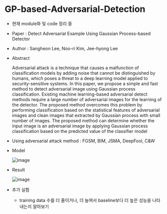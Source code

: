 # GP-based-Adversarial-Detection

- 현재 module화 및 code 정리 중

- Paper : Detect Adversarial Example Using Gaussian Process-based Detector
- Author : Sangheon Lee, Noo-ri Kim, Jee-hyong Lee

- Abstract

  Adversarial attack is a technique that causes a malfunction of classification models by adding noise that cannot be distinguished by humans, which poses a threat to a deep learning model applied to security-sensitive systems. In this paper, we propose a simple and fast method to detect adversarial image using Gaussian process classification. Existing machine learning-based adversarial detect methods require a large number of adversarial images for the learning of the detector. The proposed method overcomes this problem by performing classification based on the statistical features of adversarial images and clean images that extracted by Gaussian process with small number of images. The proposed method can determine whether the input image is an adversarial image by applying Gaussian process classification based on the predicted value of the classifier model
  
- Using adversarial attack method : FGSM, BIM, JSMA, DeepFool, C&W 

- Model

  ![image](https://user-images.githubusercontent.com/26705935/47216775-0b91b180-d3e1-11e8-90d3-d015f70e02e0.png)

- Result

  ![image](https://user-images.githubusercontent.com/26705935/47216750-f6b51e00-d3e0-11e8-9fac-de9d644afccb.png)
  
- 추가 실험
  - training data 수를 더 줄이거나, 더 늘여서 baseline보다 더 높은 성능을 나타내는지 알아보기
